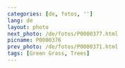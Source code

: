 ```yaml
---
categories: [de, fotos, '']
lang: de
layout: photo
next_photo: /de/fotos/P0000377.html
picname: P0000376
prev_photo: /de/fotos/P0000371.html
tags: [Green Grass, Trees]
---
```

